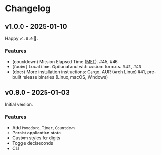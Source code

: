 # Changelog

## v1.0.0 - 2025-01-10

Happy `v1.0.0` 🎉.

### Features

- (countdown) Mission Elapsed Time ([MET](https://en.wikipedia.org/wiki/Mission_Elapsed_Time)). #45, #46
- (footer) Local time. Optional and with custom formats. #42, #43
- (docs) More installation instructions: Cargo, AUR (Arch Linux) #41, pre-built release binaries (Linux, macOS, Windows)

## v0.9.0 - 2025-01-03

Initial version.

### Features

- Add `Pomodoro`, `Timer`, `Countdown`
- Persist application state
- Custom styles for digits
- Toggle deciseconds
- CLI
